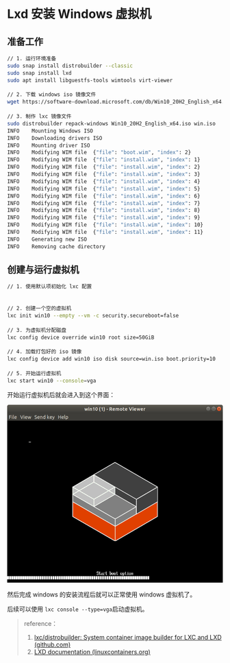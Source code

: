 # Lxd 安装 Windows 虚拟机

## 准备工作

```bash
// 1. 运行环境准备
sudo snap install distrobuilder --classic
sudo snap install lxd
sudo apt install libguestfs-tools wimtools virt-viewer

// 2. 下载 windows iso 镜像文件
wget https://software-download.microsoft.com/db/Win10_20H2_English_x64.iso?t=d94b7d1c-76a5-4fc9-9372-0c7e2b74c388&e=1640042095&h=efb6561a35f49728f432c77a95eed3fe

// 3. 制作 lxc 镜像文件
sudo distrobuilder repack-windows Win10_20H2_English_x64.iso win.iso
INFO	Mounting Windows ISO
INFO	Downloading drivers ISO
INFO	Mounting driver ISO
INFO	Modifying WIM file	{"file": "boot.wim", "index": 2}
INFO	Modifying WIM file	{"file": "install.wim", "index": 1}
INFO	Modifying WIM file	{"file": "install.wim", "index": 2}
INFO	Modifying WIM file	{"file": "install.wim", "index": 3}
INFO	Modifying WIM file	{"file": "install.wim", "index": 4}
INFO	Modifying WIM file	{"file": "install.wim", "index": 5}
INFO	Modifying WIM file	{"file": "install.wim", "index": 6}
INFO	Modifying WIM file	{"file": "install.wim", "index": 7}
INFO	Modifying WIM file	{"file": "install.wim", "index": 8}
INFO	Modifying WIM file	{"file": "install.wim", "index": 9}
INFO	Modifying WIM file	{"file": "install.wim", "index": 10}
INFO	Modifying WIM file	{"file": "install.wim", "index": 11}
INFO	Generating new ISO
INFO	Removing cache directory
```

## 创建与运行虚拟机

```bash
// 1. 使用默认项初始化 lxc 配置


// 2. 创建一个空的虚拟机
lxc init win10 --empty --vm -c security.secureboot=false

// 3. 为虚拟机分配磁盘
lxc config device override win10 root size=50GiB

// 4. 加载打包好的 iso 镜像
lxc config device add win10 iso disk source=win.iso boot.priority=10

// 5. 开始运行虚拟机
lxc start win10 --console=vga
```

开始运行虚拟机后就会进入到这个界面：

![image.png](https://raw.githubusercontent.com/wlynxg/pic/main/2025/06/01/20250601-184556.png)

然后完成 windows 的安装流程后就可以正常使用 windows 虚拟机了。

后续可以使用 `lxc console --type=vga`启动虚拟机。



> reference：
>
> 1. [lxc/distrobuilder: System container image builder for LXC and LXD (github.com)](https://github.com/lxc/distrobuilder)
> 2. [LXD documentation (linuxcontainers.org)](https://linuxcontainers.org/lxd/docs/master/)
